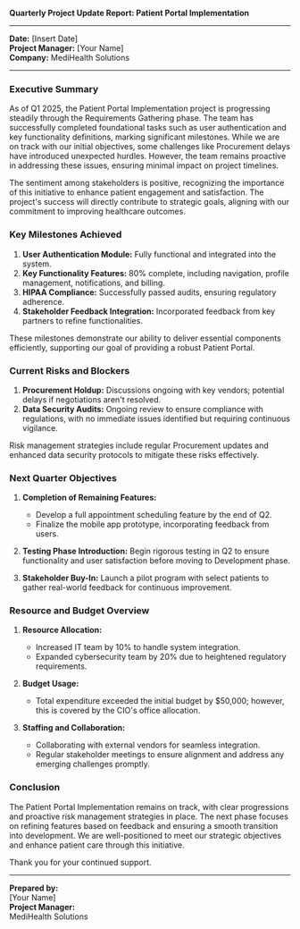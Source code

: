 

**Quarterly Project Update Report: Patient Portal Implementation**

---

**Date:** [Insert Date]  
**Project Manager:** [Your Name]  
**Company:** MediHealth Solutions  

---

### Executive Summary

As of Q1 2025, the Patient Portal Implementation project is progressing steadily through the Requirements Gathering phase. The team has successfully completed foundational tasks such as user authentication and key functionality definitions, marking significant milestones. While we are on track with our initial objectives, some challenges like Procurement delays have introduced unexpected hurdles. However, the team remains proactive in addressing these issues, ensuring minimal impact on project timelines.

The sentiment among stakeholders is positive, recognizing the importance of this initiative to enhance patient engagement and satisfaction. The project's success will directly contribute to strategic goals, aligning with our commitment to improving healthcare outcomes.

### Key Milestones Achieved

1. **User Authentication Module:** Fully functional and integrated into the system.
2. **Key Functionality Features:** 80% complete, including navigation, profile management, notifications, and billing.
3. **HIPAA Compliance:** Successfully passed audits, ensuring regulatory adherence.
4. **Stakeholder Feedback Integration:** Incorporated feedback from key partners to refine functionalities.

These milestones demonstrate our ability to deliver essential components efficiently, supporting our goal of providing a robust Patient Portal.

### Current Risks and Blockers

1. **Procurement Holdup:** Discussions ongoing with key vendors; potential delays if negotiations aren't resolved.
2. **Data Security Audits:** Ongoing review to ensure compliance with regulations, with no immediate issues identified but requiring continuous vigilance.

Risk management strategies include regular Procurement updates and enhanced data security protocols to mitigate these risks effectively.

### Next Quarter Objectives

1. **Completion of Remaining Features:**
   - Develop a full appointment scheduling feature by the end of Q2.
   - Finalize the mobile app prototype, incorporating feedback from users.

2. **Testing Phase Introduction:** Begin rigorous testing in Q2 to ensure functionality and user satisfaction before moving to Development phase.

3. **Stakeholder Buy-In:** Launch a pilot program with select patients to gather real-world feedback for continuous improvement.

### Resource and Budget Overview

1. **Resource Allocation:**
   - Increased IT team by 10% to handle system integration.
   - Expanded cybersecurity team by 20% due to heightened regulatory requirements.

2. **Budget Usage:**
   - Total expenditure exceeded the initial budget by $50,000; however, this is covered by the CIO's office allocation.

3. **Staffing and Collaboration:**
   - Collaborating with external vendors for seamless integration.
   - Regular stakeholder meetings to ensure alignment and address any emerging challenges promptly.

### Conclusion

The Patient Portal Implementation remains on track, with clear progressions and proactive risk management strategies in place. The next phase focuses on refining features based on feedback and ensuring a smooth transition into development. We are well-positioned to meet our strategic objectives and enhance patient care through this initiative.

Thank you for your continued support.

---

**Prepared by:**  
[Your Name]  
**Project Manager:**  
MediHealth Solutions